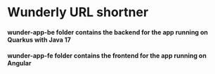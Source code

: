 # Wunderly URL shortner 

#### wunder-app-be folder contains the backend for the app running on Quarkus with Java 17

#### wunder-app-fe folder contains the frontend for the app running on Angular